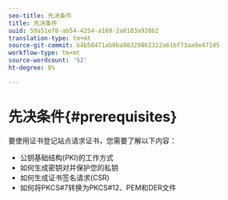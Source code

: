 ```yaml
---
seo-title: 先决条件
title: 先决条件
uuid: 59a51ef8-ab54-4254-a160-2a8103a920b2
translation-type: tm+mt
source-git-commit: b4b50471ab0ba98329862322a61bf73aa9e471d5
workflow-type: tm+mt
source-wordcount: '52'
ht-degree: 0%

---
```



# 先决条件{#prerequisites}

要使用证书登记站点请求证书，您需要了解以下内容：

* 公钥基础结构(PKI)的工作方式
* 如何生成密钥对并保护您的私钥
* 如何生成证书签名请求(CSR)
* 如何将PKCS#7转换为PKCS#12、PEM和DER文件